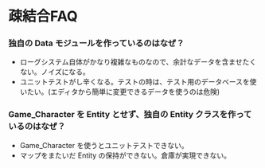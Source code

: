 疎結合FAQ
==========


### 独自の Data モジュールを作っているのはなぜ？

- ローグシステム自体がかなり複雑なものなので、余計なデータを含ませたくない。ノイズになる。
- ユニットテストがし辛くなる。テストの時は、テスト用のデータベースを使いたい。(エディタから簡単に変更できるデータを使うのは危険)


### Game_Character を Entity とせず、独自の Entity クラスを作っているのはなぜ？

- Game_Character を使うとユニットテストできない。
- マップをまたいだ Entity の保持ができない。倉庫が実現できない。



